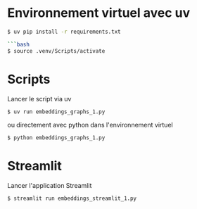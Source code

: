 # Environnement virtuel avec uv

```bash
$ uv pip install -r requirements.txt

```bash
$ source .venv/Scripts/activate
```
# Scripts 

Lancer le script via uv

```bash
$ uv run embeddings_graphs_1.py
```

ou directement avec python dans l'environnement virtuel

```bash
$ python embeddings_graphs_1.py
```

# Streamlit

Lancer l'application Streamlit

```bash
$ streamlit run embeddings_streamlit_1.py
```